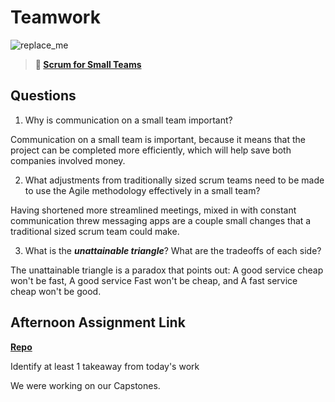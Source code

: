 # Teamwork

![replace_me](https://codeworks.blob.core.windows.net/public/assets/img/illustrations/placeholder.svg)

> **📖 [Scrum for Small Teams](https://codeworksacademy.com/fs-student-guide/resources/wk8-9/02-Scrum-For-Small-Teams)**

## Questions

1. Why is communication on a small team important?

Communication on a small team is important, because it means that the project can be completed more efficiently, which will help save both companies involved money. 

2. What adjustments from traditionally sized scrum teams need to be made to use the Agile methodology effectively in a small team?

Having shortened more streamlined meetings, mixed in with constant communication threw messaging apps are a couple small changes that a traditional sized scrum team could make.

3. What is the ***unattainable triangle***? What are the tradeoffs of each side?

The unattainable triangle is a paradox that points out: A good service cheap won't be fast, A good service Fast won't be cheap, and A fast service cheap won't be good.

## Afternoon Assignment Link

**[Repo](https://github.com/PeytonCurr/<ASSIGNMENT_REPO>)**

Identify at least 1 takeaway from today's work

We were working on our Capstones.
